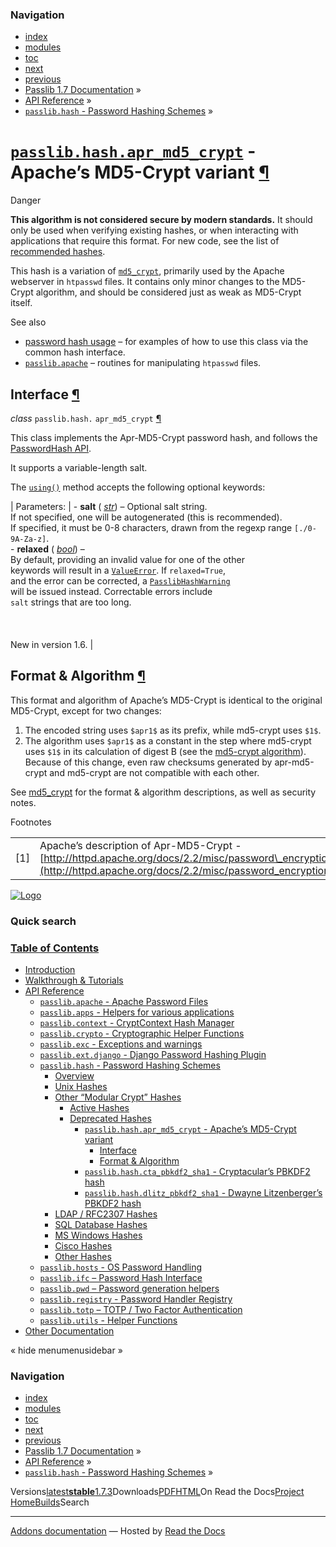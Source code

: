 <!-- Source: https://passlib.readthedocs.io/en/stable/lib/passlib.hash.apr_md5_crypt.html -->

### Navigation

- [index](https://passlib.readthedocs.io/en/stable/genindex.html "General Index")
- [modules](https://passlib.readthedocs.io/en/stable/py-modindex.html "Python Module Index")
- [toc](https://passlib.readthedocs.io/en/stable/contents.html "Table Of Contents")
- [next](https://passlib.readthedocs.io/en/stable/lib/passlib.hash.cta_pbkdf2_sha1.html "passlib.hash.cta_pbkdf2_sha1 - Cryptacular’s PBKDF2 hash")
- [previous](https://passlib.readthedocs.io/en/stable/lib/passlib.hash.scrypt.html "passlib.hash.scrypt - SCrypt")
- [Passlib 1.7 Documentation](https://passlib.readthedocs.io/en/stable/index.html) »
- [API Reference](https://passlib.readthedocs.io/en/stable/lib/index.html) »
- [`passlib.hash` \- Password Hashing Schemes](https://passlib.readthedocs.io/en/stable/lib/passlib.hash.html) »

# [`passlib.hash.apr_md5_crypt`](https://passlib.readthedocs.io/en/stable/lib/passlib.hash.apr_md5_crypt.html\#passlib.hash.apr_md5_crypt "passlib.hash.apr_md5_crypt") \- Apache’s MD5-Crypt variant [¶](https://passlib.readthedocs.io/en/stable/lib/passlib.hash.apr_md5_crypt.html\#passlib-hash-apr-md5-crypt-apache-s-md5-crypt-variant "Permalink to this headline")

Danger

**This algorithm is not considered secure by modern standards.**
It should only be used when verifying existing hashes,
or when interacting with applications that require this format.
For new code, see the list of [recommended hashes](https://passlib.readthedocs.io/en/stable/narr/quickstart.html#recommended-hashes).

This hash is a variation of [`md5_crypt`](https://passlib.readthedocs.io/en/stable/lib/passlib.hash.md5_crypt.html#passlib.hash.md5_crypt "passlib.hash.md5_crypt"),
primarily used by the Apache webserver in `htpasswd` files.
It contains only minor changes to the MD5-Crypt algorithm,
and should be considered just as weak as MD5-Crypt itself.

See also

- [password hash usage](https://passlib.readthedocs.io/en/stable/narr/hash-tutorial.html#password-hash-examples) –
for examples of how to use this class via the common hash interface.
- [`passlib.apache`](https://passlib.readthedocs.io/en/stable/lib/passlib.apache.html#module-passlib.apache "passlib.apache: reading/writing htpasswd & htdigest files") – routines for manipulating `htpasswd` files.

## Interface [¶](https://passlib.readthedocs.io/en/stable/lib/passlib.hash.apr_md5_crypt.html\#interface "Permalink to this headline")

_class_ `passlib.hash.` `apr_md5_crypt` [¶](https://passlib.readthedocs.io/en/stable/lib/passlib.hash.apr_md5_crypt.html#passlib.hash.apr_md5_crypt "Permalink to this definition")

This class implements the Apr-MD5-Crypt password hash, and follows the [PasswordHash API](https://passlib.readthedocs.io/en/stable/lib/passlib.ifc.html#password-hash-api).

It supports a variable-length salt.

The [`using()`](https://passlib.readthedocs.io/en/stable/lib/passlib.ifc.html#passlib.ifc.PasswordHash.using "passlib.ifc.PasswordHash.using") method accepts the following optional keywords:

| Parameters: | - **salt** ( [_str_](https://docs.python.org/3/library/stdtypes.html#str "(in Python v3.9)")) – Optional salt string.<br>  If not specified, one will be autogenerated (this is recommended).<br>  If specified, it must be 0-8 characters, drawn from the regexp range `[./0-9A-Za-z]`.<br>- **relaxed** ( [_bool_](https://docs.python.org/3/library/functions.html#bool "(in Python v3.9)")) – <br>  By default, providing an invalid value for one of the other<br>  keywords will result in a [`ValueError`](https://docs.python.org/3/library/exceptions.html#ValueError "(in Python v3.9)"). If `relaxed=True`,<br>  and the error can be corrected, a [`PasslibHashWarning`](https://passlib.readthedocs.io/en/stable/lib/passlib.exc.html#passlib.exc.PasslibHashWarning "passlib.exc.PasslibHashWarning")<br>  will be issued instead. Correctable errors include<br>  `salt` strings that are too long.<br>  <br>  <br>  <br>  New in version 1.6. |

## Format & Algorithm [¶](https://passlib.readthedocs.io/en/stable/lib/passlib.hash.apr_md5_crypt.html\#format-algorithm "Permalink to this headline")

This format and algorithm of Apache’s MD5-Crypt is identical
to the original MD5-Crypt, except for two changes:

1. The encoded string uses `$apr1$` as its prefix, while md5-crypt uses `$1$`.
2. The algorithm uses `$apr1$` as a constant in the step where md5-crypt uses
`$1$` in its calculation of digest B (see the [md5-crypt algorithm](https://passlib.readthedocs.io/en/stable/lib/passlib.hash.md5_crypt.html#md5-crypt-algorithm)).
Because of this change, even raw checksums generated by apr-md5-crypt and md5-crypt
are not compatible with each other.

See [md5\_crypt](https://passlib.readthedocs.io/en/stable/lib/passlib.hash.md5_crypt.html) for the format & algorithm
descriptions, as well as security notes.

Footnotes

|     |     |
| --- | --- |
| \[1\] | Apache’s description of Apr-MD5-Crypt -<br>[http://httpd.apache.org/docs/2.2/misc/password\_encryptions.html](http://httpd.apache.org/docs/2.2/misc/password_encryptions.html) |

[![Logo](https://passlib.readthedocs.io/en/stable/_static/masthead.png)](https://passlib.readthedocs.io/en/stable/index.html "index")

### Quick search

### [Table of Contents](https://passlib.readthedocs.io/en/stable/contents.html)

- [Introduction](https://passlib.readthedocs.io/en/stable/index.html)
- [Walkthrough & Tutorials](https://passlib.readthedocs.io/en/stable/narr/index.html)
- [API Reference](https://passlib.readthedocs.io/en/stable/lib/index.html)
  - [`passlib.apache` \- Apache Password Files](https://passlib.readthedocs.io/en/stable/lib/passlib.apache.html)
  - [`passlib.apps` \- Helpers for various applications](https://passlib.readthedocs.io/en/stable/lib/passlib.apps.html)
  - [`passlib.context` \- CryptContext Hash Manager](https://passlib.readthedocs.io/en/stable/lib/passlib.context.html)
  - [`passlib.crypto` \- Cryptographic Helper Functions](https://passlib.readthedocs.io/en/stable/lib/passlib.crypto.html)
  - [`passlib.exc` \- Exceptions and warnings](https://passlib.readthedocs.io/en/stable/lib/passlib.exc.html)
  - [`passlib.ext.django` \- Django Password Hashing Plugin](https://passlib.readthedocs.io/en/stable/lib/passlib.ext.django.html)
  - [`passlib.hash` \- Password Hashing Schemes](https://passlib.readthedocs.io/en/stable/lib/passlib.hash.html)
    - [Overview](https://passlib.readthedocs.io/en/stable/lib/passlib.hash.html#overview)
    - [Unix Hashes](https://passlib.readthedocs.io/en/stable/lib/passlib.hash.html#unix-hashes)
    - [Other “Modular Crypt” Hashes](https://passlib.readthedocs.io/en/stable/lib/passlib.hash.html#other-modular-crypt-hashes)
      - [Active Hashes](https://passlib.readthedocs.io/en/stable/lib/passlib.hash.html#active-hashes)
      - [Deprecated Hashes](https://passlib.readthedocs.io/en/stable/lib/passlib.hash.html#deprecated-hashes)
        - [`passlib.hash.apr_md5_crypt` \- Apache’s MD5-Crypt variant](https://passlib.readthedocs.io/en/stable/lib/passlib.hash.apr_md5_crypt.html#)
          - [Interface](https://passlib.readthedocs.io/en/stable/lib/passlib.hash.apr_md5_crypt.html#interface)
          - [Format & Algorithm](https://passlib.readthedocs.io/en/stable/lib/passlib.hash.apr_md5_crypt.html#format-algorithm)
        - [`passlib.hash.cta_pbkdf2_sha1` \- Cryptacular’s PBKDF2 hash](https://passlib.readthedocs.io/en/stable/lib/passlib.hash.cta_pbkdf2_sha1.html)
        - [`passlib.hash.dlitz_pbkdf2_sha1` \- Dwayne Litzenberger’s PBKDF2 hash](https://passlib.readthedocs.io/en/stable/lib/passlib.hash.dlitz_pbkdf2_sha1.html)
    - [LDAP / RFC2307 Hashes](https://passlib.readthedocs.io/en/stable/lib/passlib.hash.html#ldap-rfc2307-hashes)
    - [SQL Database Hashes](https://passlib.readthedocs.io/en/stable/lib/passlib.hash.html#sql-database-hashes)
    - [MS Windows Hashes](https://passlib.readthedocs.io/en/stable/lib/passlib.hash.html#ms-windows-hashes)
    - [Cisco Hashes](https://passlib.readthedocs.io/en/stable/lib/passlib.hash.html#cisco-hashes)
    - [Other Hashes](https://passlib.readthedocs.io/en/stable/lib/passlib.hash.html#other-hashes)
  - [`passlib.hosts` \- OS Password Handling](https://passlib.readthedocs.io/en/stable/lib/passlib.hosts.html)
  - [`passlib.ifc` – Password Hash Interface](https://passlib.readthedocs.io/en/stable/lib/passlib.ifc.html)
  - [`passlib.pwd` – Password generation helpers](https://passlib.readthedocs.io/en/stable/lib/passlib.pwd.html)
  - [`passlib.registry` \- Password Handler Registry](https://passlib.readthedocs.io/en/stable/lib/passlib.registry.html)
  - [`passlib.totp` – TOTP / Two Factor Authentication](https://passlib.readthedocs.io/en/stable/lib/passlib.totp.html)
  - [`passlib.utils` \- Helper Functions](https://passlib.readthedocs.io/en/stable/lib/passlib.utils.html)
- [Other Documentation](https://passlib.readthedocs.io/en/stable/other.html)

«
hide menumenusidebar
»


### Navigation

- [index](https://passlib.readthedocs.io/en/stable/genindex.html "General Index")
- [modules](https://passlib.readthedocs.io/en/stable/py-modindex.html "Python Module Index")
- [toc](https://passlib.readthedocs.io/en/stable/contents.html "Table Of Contents")
- [next](https://passlib.readthedocs.io/en/stable/lib/passlib.hash.cta_pbkdf2_sha1.html "passlib.hash.cta_pbkdf2_sha1 - Cryptacular’s PBKDF2 hash")
- [previous](https://passlib.readthedocs.io/en/stable/lib/passlib.hash.scrypt.html "passlib.hash.scrypt - SCrypt")
- [Passlib 1.7 Documentation](https://passlib.readthedocs.io/en/stable/index.html) »
- [API Reference](https://passlib.readthedocs.io/en/stable/lib/index.html) »
- [`passlib.hash` \- Password Hashing Schemes](https://passlib.readthedocs.io/en/stable/lib/passlib.hash.html) »

Versions[latest](https://passlib.readthedocs.io/en/latest/lib/passlib.hash.apr_md5_crypt.html)**[stable](https://passlib.readthedocs.io/en/stable/lib/passlib.hash.apr_md5_crypt.html)**[1.7.3](https://passlib.readthedocs.io/en/1.7.3/lib/passlib.hash.apr_md5_crypt.html)Downloads[PDF](https://passlib.readthedocs.io/_/downloads/en/stable/pdf/)[HTML](https://passlib.readthedocs.io/_/downloads/en/stable/htmlzip/)On Read the Docs[Project Home](https://app.readthedocs.org/projects/passlib/?utm_source=passlib&utm_content=flyout)[Builds](https://app.readthedocs.org/projects/passlib/builds/?utm_source=passlib&utm_content=flyout)Search

* * *

[Addons documentation](https://docs.readthedocs.io/page/addons.html?utm_source=passlib&utm_content=flyout) ― Hosted by
[Read the Docs](https://about.readthedocs.com/?utm_source=passlib&utm_content=flyout)